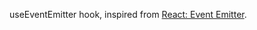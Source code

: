 useEventEmitter hook, inspired from [React: Event Emitter](https://lolahef.medium.com/react-event-emitter-9a3bb0c719).